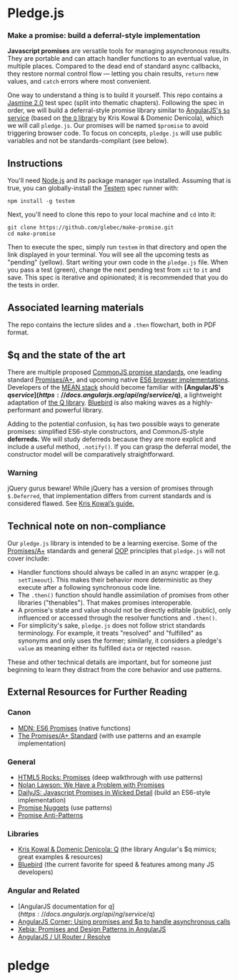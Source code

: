 # Pledge.js

### Make a promise: build a deferral-style implementation

**Javascript promises** are versatile tools for managing asynchronous results. They are portable and can attach handler functions to an eventual value, in multiple places. Compared to the dead end of standard async callbacks, they restore normal control flow — letting you chain results, `return` new values, and `catch` errors where most convenient.

One way to understand a thing is to build it yourself. This repo contains a [Jasmine 2.0](http://jasmine.github.io/2.0/introduction.html) test spec (split into thematic chapters). Following the spec in order, we will build a deferral-style promise library similar to [AngularJS's `$q` service](https://docs.angularjs.org/api/ng/service/$q) (based on [the `Q` library](https://github.com/kriskowal/q) by Kris Kowal & Domenic Denicola), which we will call `pledge.js`. Our promises will be named `$promise` to avoid triggering browser code. To focus on concepts, `pledge.js` will use public variables and not be standards-compliant (see below).

## Instructions

You'll need [Node.js](http://nodejs.org) and its package manager `npm` installed. Assuming that is true, you can globally-install the [Testem](https://github.com/airportyh/testem) spec runner with:

```shell
npm install -g testem
```

Next, you'll need to clone this repo to your local machine and `cd` into it:

```shell
git clone https://github.com/glebec/make-promise.git
cd make-promise
```

Then to execute the spec, simply run `testem` in that directory and open the link displayed in your terminal. You will see all the upcoming tests as "pending" (yellow). Start writing your own code in the `pledge.js` file. When you pass a test (green), change the next pending test from `xit` to `it` and save. This spec is iterative and opinionated; it is recommended that you do the tests in order.

## Associated learning materials

The repo contains the lecture slides and a `.then` flowchart, both in PDF format.

## $q and the state of the art

There are multiple proposed [CommonJS promise standards](http://wiki.commonjs.org/wiki/Promises), one leading standard [Promises/A+](https://www.promisejs.org), and upcoming native [ES6 browser implementations](https://developer.mozilla.org/en-US/docs/Web/JavaScript/Reference/Global_Objects/Promise). Developers of the [MEAN stack](http://en.wikipedia.org/wiki/MEAN) should become familiar with **[AngularJS's $q service](https://docs.angularjs.org/api/ng/service/$q)**, a lightweight adaptation of [the Q library](https://github.com/kriskowal/q). [Bluebird](https://github.com/petkaantonov/bluebird) is also making waves as a highly-performant and powerful library.

Adding to the potential confusion, `$q` has two possible ways to generate promises: simplified ES6-style constructors, and CommonJS-style **deferreds.** We will study deferreds because they are more explicit and include a useful method, `.notify()`. If you can grasp the deferral model, the constructor model will be comparatively straightforward.

### Warning

jQuery gurus beware! While jQuery has a version of promises through `$.Deferred`, that implementation differs from current standards and is considered flawed. See [Kris Kowal’s guide.](https://github.com/kriskowal/q/wiki/Coming-from-jQuery)

## Technical note on non-compliance

Our `pledge.js` library is intended to be a learning exercise. Some of the [Promises/A+](https://promisesaplus.com) standards and general [OOP](http://en.wikipedia.org/wiki/Object-oriented_programming) principles that `pledge.js` will not cover include:

* Handler functions should always be called in an async wrapper (e.g. `setTimeout`). This makes their behavior more deterministic as they execute after a following synchronous code line.
* The `.then()` function should handle assimilation of promises from other libraries ("thenables"). That makes promises interoperable.
* A promise's state and value should not be directly editable (public), only influenced or accessed through the resolver functions and `.then()`.
* For simplicity's sake, `pledge.js` does not follow strict standards terminology. For example, it treats "resolved" and "fulfilled" as synonyms and only uses the former; similarly, it considers a pledge's `value` as meaning either its fulfilled `data` or rejected `reason`.

These and other technical details are important, but for someone just beginning to learn they distract from the core behavior and use patterns.

## External Resources for Further Reading

### Canon

* [MDN: ES6 Promises](https://developer.mozilla.org/en-US/docs/Web/JavaScript/Reference/Global_Objects/Promise) (native functions)
* [The Promises/A+ Standard](https://www.promisejs.org) (with use patterns and an example implementation)

### General

* [HTML5 Rocks: Promises](http://www.html5rocks.com/en/tutorials/es6/promises/) (deep walkthrough with use patterns)
* [Nolan Lawson: We Have a Problem with Promises](http://pouchdb.com/2015/05/18/we-have-a-problem-with-promises.html)
* [DailyJS: Javascript Promises in Wicked Detail](http://dailyjs.com/2014/02/20/promises-in-detail/) (build an ES6-style implementation)
* [Promise Nuggets](http://spion.github.io/promise-nuggets/) (use patterns)
* [Promise Anti-Patterns](http://taoofcode.net/promise-anti-patterns/)

### Libraries

* [Kris Kowal & Domenic Denicola: Q](https://github.com/kriskowal/q) (the library Angular's $q mimics; great examples & resources)
* [Bluebird](http://bluebirdjs.com) (the current favorite for speed & features among many JS developers)

### Angular and Related

* [AngularJS documentation for $q](https://docs.angularjs.org/api/ng/service/$q)
* [AngularJS Corner: Using promises and $q to handle asynchronous calls](http://chariotsolutions.com/blog/post/angularjs-corner-using-promises-q-handle-asynchronous-calls/)
* [Xebia: Promises and Design Patterns in AngularJS](http://blog.xebia.com/2014/02/23/promises-and-design-patterns-in-angularjs/)
* [AngularJS / UI Router / Resolve](http://www.jvandemo.com/how-to-resolve-angularjs-resources-with-ui-router/)
# pledge
